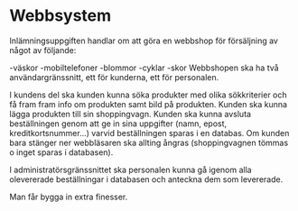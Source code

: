 # Webbsystem
Inlämningsuppgiften handlar om att göra en webbshop för försäljning av något av följande:

-väskor
-mobiltelefoner
-blommor
-cyklar
-skor
Webbshopen ska ha två användargränssnitt, ett för kunderna, ett för personalen.

I kundens del ska kunden kunna söka produkter med olika sökkriterier och få fram fram info om produkten samt bild på produkten. Kunden ska kunna lägga produkten till sin shoppingvagn. Kunden ska kunna avsluta beställningen  genom att ge in sina uppgifter (namn, epost, kreditkortsnummer...) varvid beställningen sparas i en databas. Om kunden bara stänger ner webbläsaren ska allting ångras (shoppingvagnen tömmas o inget sparas i databasen).

I administratörsgränssnittet ska personalen kunna gå igenom alla olevererade beställningar i databasen och anteckna dem som levererade.

Man får bygga in extra finesser.
